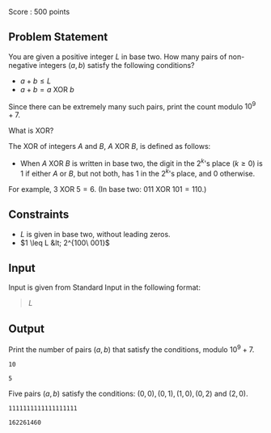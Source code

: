 Score : $500$ points

## Problem Statement

You are given a positive integer $L$ in base two.
How many pairs of non-negative integers $(a, b)$ satisfy the following conditions?

- $a + b \leq L$
- $a + b = a \text{ XOR } b$

Since there can be extremely many such pairs, print the count modulo $10^9 + 7$.

 What is XOR?

The XOR of integers $A$ and $B$, $A \text{ XOR } B$, is defined as follows:

- When $A \text{ XOR } B$ is written in base two, the digit in the $2^k$'s place ($k \geq 0$) is $1$ if either $A$ or $B$, but not both, has $1$ in the $2^k$'s place, and $0$ otherwise.

For example, $3 \text{ XOR } 5 = 6$. (In base two: $011 \text{ XOR } 101 = 110$.)

## Constraints

- $L$ is given in base two, without leading zeros.
- $1 \leq L &lt; 2^{100\ 001}$

## Input

Input is given from Standard Input in the following format:

> $L$

## Output

Print the number of pairs $(a, b)$ that satisfy the conditions, modulo $10^9 + 7$.

```input1
10
```

```output1
5
```

Five pairs $(a, b)$ satisfy the conditions: $(0, 0), (0, 1), (1, 0), (0, 2)$ and $(2, 0)$.

```input2
1111111111111111111
```

```output2
162261460
```